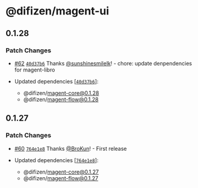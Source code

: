 # @difizen/magent-ui

## 0.1.28

### Patch Changes

- [#62](https://github.com/difizen/magent/pull/62) [`40d37b6`](https://github.com/difizen/magent/commit/40d37b6af7e6facb1ac582491a42685ebbca2a4d) Thanks [@sunshinesmilelk](https://github.com/sunshinesmilelk)! - chore: update denpendencies for magent-libro

- Updated dependencies [[`40d37b6`](https://github.com/difizen/magent/commit/40d37b6af7e6facb1ac582491a42685ebbca2a4d)]:
  - @difizen/magent-core@0.1.28
  - @difizen/magent-flow@0.1.28

## 0.1.27

### Patch Changes

- [#60](https://github.com/difizen/magent/pull/60) [`764e1e8`](https://github.com/difizen/magent/commit/764e1e8f00ae355ab190f17ff9e42a3dc9c3e7af) Thanks [@BroKun](https://github.com/BroKun)! - First release

- Updated dependencies [[`764e1e8`](https://github.com/difizen/magent/commit/764e1e8f00ae355ab190f17ff9e42a3dc9c3e7af)]:
  - @difizen/magent-core@0.1.27
  - @difizen/magent-flow@0.1.27
